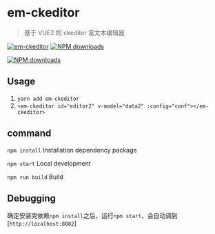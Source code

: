 # em-ckeditor
>基于 VUE2 的 ckeditor 富文本编辑器

[![em-ckeditor](https://img.shields.io/npm/v/em-ckeditor.svg?style=flat-square)](https://www.npmjs.org/package/em-ckeditor)
[![NPM downloads](http://img.shields.io/npm/dm/em-ckeditor.svg?style=flat-square)](https://npmjs.org/package/em-ckeditor)
<!-- [![Package Quality](http://npm.packagequality.com/shield/em-ckeditor.svg)](http://packagequality.com/#?package=em-ckeditor) -->
[![NPM downloads](https://img.shields.io/npm/dt/em-ckeditor.svg?style=flat-square)](https://npmjs.org/package/em-ckeditor)

## Usage

1. `yarn add em-ckeditor`
2. `<em-ckeditor id="editor2" v-model="data2" :config="conf"></em-ckeditor>`

## command

`npm install` Installation dependency package

`npm start` Local development

`npm run build` Build

## Debugging

确定安装完依赖`npm install`之后，运行`npm start`，会自动调到[`http://localhost:8082`]

